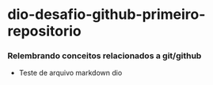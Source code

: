 # dio-desafio-github-primeiro-repositorio
### Relembrando conceitos relacionados a git/github

- Teste de arquivo markdown dio

  

